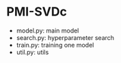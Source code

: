 # PMI-SVDc
- model.py: main model
- search.py: hyperparameter search
- train.py: training one model
- util.py: utils
